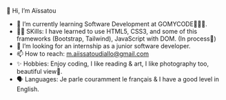 👋 Hi, I’m Aïssatou
- 🌱 I’m currently learning Software Development at GOMYCODE👩🏽‍💻.
- 💪🏽 SKills: I have learned to use HTML5, CSS3, and some of this frameworks (Bootstrap, Tailwind), JavaScript with DOM. (In process🤭)
- 🔎 I’m looking for an internship as a junior software developer.
- 📫 How to reach: m.aiissatoudiallo@gmail.com
- ✨ Hobbies: Enjoy coding, I like reading & art, I like photography too, beautiful view🌅.
- 🗣 Languages: Je parle couramment le français & I have a good level in English.
<!---
Aiissat/Aiissat is a ✨ special ✨ repository because its `README.md` (this file) appears on your GitHub profile.
You can click the Preview link to take a look at your changes.
--->

